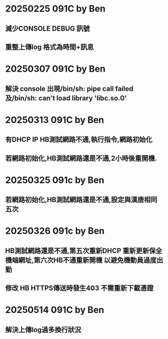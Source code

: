 # 20250225 091C by Ben
## 減少CONSOLE DEBUG 訊號
## 重整上傳log 格式為時間+訊息

# 20250307 091C by Ben
## 解決 console 出現/bin/sh: pipe call failed及/bin/sh: can't load library 'libc.so.0'

# 20250313 091C by Ben
## 有DHCP IP HB測試網路不通,執行指令,網路初始化
## 若網路初始化,HB測試網路還是不通,2小時後重開機.

# 20250325 091c by Ben
## 若網路初始化,HB測試網路還是不通,設定與漢唐相同五次

# 20250326 091c by Ben
## HB測試網路還是不通,第五次重新DHCP 重新更新保全機端網址,第六次HB不通重新開機 以避免機動員過度出勤
## 修改 HB HTTPS傳送時發生403 不需重新下載憑證

# 20250514 091C by Ben
## 解決上傳log過多換行狀況
